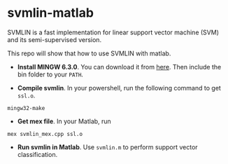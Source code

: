 # svmlin-matlab
SVMLIN is a fast implementation for linear support vector machine (SVM) and its semi-supervised version.

This repo will show that how to use SVMLIN with matlab. 

- **Install MINGW 6.3.0**.
You can download it from [here](https://sourceforge.net/projects/dcplusplus/files/Dev/MinGW/).
Then include the bin folder to your `PATH`.

- **Compile svmlin**. In your powershell, run the following command to get `ssl.o`.
```
mingw32-make
```

- **Get mex file**. In your Matlab, run
```
mex svmlin_mex.cpp ssl.o
```

- **Run svmlin in Matlab**.
Use `svmlin.m` to perform support vector classification. 
